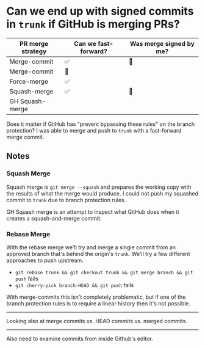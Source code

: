 # Can we end up with signed commits in `trunk` if GitHub is merging PRs?

| PR merge strategy | Can we fast-forward? | Was merge signed by me? |
|-------------------|----------------------|-------------------------|
| Merge-commit      | ✅                   | 🚫                      |
| Merge-commit      | 🚫                   |                         |
| Force-merge       | ✅                   |                         |
| Squash-merge      | ✅                   | 🚫                      |
| GH Squash-merge   |                      |                         |

Does it matter if GitHub has "prevent bypassing these rules" on the branch
protection? I was able to merge and push to `trunk` with a fast-forward
merge commit.

## Notes

### Squash Merge

Squash merge is `git merge --squash` and prepares the working copy
with the results of what the merge would produce. I could not push
my squashed commit to `trunk` due to branch protection rules.

GH Squash merge is an attempt to inspect what GitHub does when it
creates a squash-and-merge commit.

### Rebase Merge

With the rebase merge we'll try and merge a single commit from an
approved branch that's behind the origin's `trunk`. We'll try a
few different approaches to push upstream.

 - `git rebase trunk && git checkout trunk && git merge branch && git push` fails
 - `git cherry-pick branch-HEAD && git push` fails

With merge-commits this isn't completely problematic, but if one
of the branch protection rules is to require a linear history
then it's not possible.

---

Looking also at merge commits vs. HEAD commits vs. merged commits.

---

Also need to examine commits from inside Github's editor.
